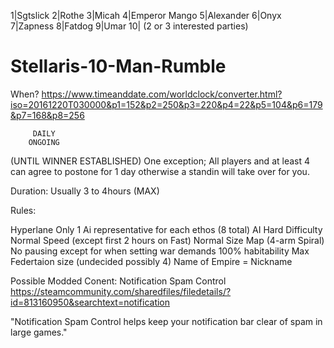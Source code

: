 1|Sgtslick
2|Rothe
3|Micah
4|Emperor Mango
5|Alexander
6|Onyx
7|Zapness
8|Fatdog
9|Umar
10| (2 or 3 interested parties)

# Stellaris-10-Man-Rumble
When?
https://www.timeanddate.com/worldclock/converter.html?iso=20161220T030000&p1=152&p2=250&p3=220&p4=22&p5=104&p6=179&p7=168&p8=256


         DAILY 
        ONGOING
(UNTIL WINNER ESTABLISHED)
One exception; All players and at least 4 can agree to postone for 1 day otherwise a standin will take over for you.

Duration:
Usually 3 to 4hours (MAX) 


Rules:

Hyperlane Only
1 Ai representative for each ethos (8 total) 
AI Hard Difficulty
Normal Speed (except first 2 hours on Fast)
Normal Size Map (4-arm Spiral)
No pausing except for when setting war demands
100% habitability
Max Federtaion size (undecided possibly 4)
Name of Empire = Nickname


Possible Modded Conent: Notification Spam Control
https://steamcommunity.com/sharedfiles/filedetails/?id=813160950&searchtext=notification

"Notification Spam Control helps keep your notification bar clear of spam in large games."

